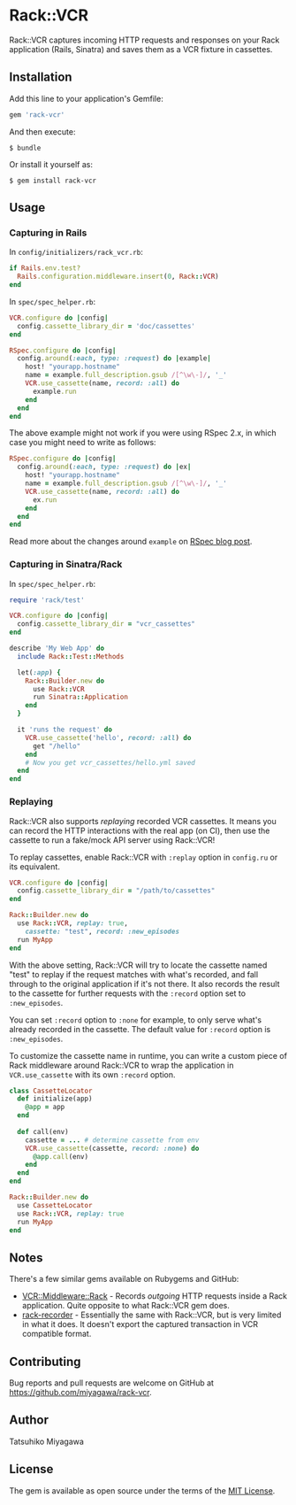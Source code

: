 # Rack::VCR

Rack::VCR captures incoming HTTP requests and responses on your Rack application (Rails, Sinatra) and saves them as a VCR fixture in cassettes.

## Installation

Add this line to your application's Gemfile:

```ruby
gem 'rack-vcr'
```

And then execute:

    $ bundle

Or install it yourself as:

    $ gem install rack-vcr

## Usage

### Capturing in Rails

In `config/initializers/rack_vcr.rb`:

```ruby
if Rails.env.test?
  Rails.configuration.middleware.insert(0, Rack::VCR)
end
```

In `spec/spec_helper.rb`:

```ruby
VCR.configure do |config|
  config.cassette_library_dir = 'doc/cassettes'
end

RSpec.configure do |config|
  config.around(:each, type: :request) do |example|
    host! "yourapp.hostname"
    name = example.full_description.gsub /[^\w\-]/, '_'
    VCR.use_cassette(name, record: :all) do
      example.run
    end
  end
end
```

The above example might not work if you were using RSpec 2.x, in which case you might need to write as follows:

```ruby
RSpec.configure do |config|
  config.around(:each, type: :request) do |ex|
    host! "yourapp.hostname"
    name = example.full_description.gsub /[^\w\-]/, '_'
    VCR.use_cassette(name, record: :all) do
      ex.run
    end
  end
end
```

Read more about the changes around `example` on [RSpec blog post](http://rspec.info/blog/2014/05/notable-changes-in-rspec-3/).

### Capturing in Sinatra/Rack

In `spec/spec_helper.rb`:


```ruby
require 'rack/test'

VCR.configure do |config|
  config.cassette_library_dir = "vcr_cassettes"
end

describe 'My Web App' do
  include Rack::Test::Methods

  let(:app) {
    Rack::Builder.new do
      use Rack::VCR
      run Sinatra::Application
    end
  }

  it 'runs the request' do
    VCR.use_cassette('hello', record: :all) do
      get "/hello"
    end
    # Now you get vcr_cassettes/hello.yml saved
  end
end
```

### Replaying

Rack::VCR also supports *replaying* recorded VCR cassettes. It means you can record the HTTP interactions with the real app (on CI), then use the cassette to run a fake/mock API server using Rack::VCR!

To replay cassettes, enable Rack::VCR with `:replay` option in `config.ru` or its equivalent.

```ruby
VCR.configure do |config|
  config.cassette_library_dir = "/path/to/cassettes"
end

Rack::Builder.new do
  use Rack::VCR, replay: true,
    cassette: "test", record: :new_episodes
  run MyApp
end
```

With the above setting, Rack::VCR will try to locate the cassette named "test" to replay if the request matches with what's recorded, and fall through to the original application if it's not there. It also records the result to the cassette for further requests with the `:record` option set to `:new_episodes`.

You can set `:record` option to `:none` for example, to only serve what's already recorded in the cassette. The default value for `:record` option is `:new_episodes`.

To customize the cassette name in runtime, you can write a custom piece of Rack middleware around Rack::VCR to wrap the application in `VCR.use_cassette` with its own `:record` option.

```ruby
class CassetteLocator
  def initialize(app)
    @app = app
  end
  
  def call(env)
    cassette = ... # determine cassette from env
    VCR.use_cassette(cassette, record: :none) do
      @app.call(env)
    end
  end
end

Rack::Builder.new do 
  use CassetteLocator
  use Rack::VCR, replay: true
  run MyApp
end
```


## Notes

There's a few similar gems available on Rubygems and GitHub:

* [VCR::Middleware::Rack](https://www.relishapp.com/vcr/vcr/v/1-6-0/docs/middleware/rack) - Records *outgoing* HTTP requests inside a Rack application. Quite opposite to what Rack::VCR gem does.
* [rack-recorder](https://github.com/kodev/rack-recorder) - Essentially the same with Rack::VCR, but is very limited in what it does. It doesn't export the captured transaction in VCR compatible format.

## Contributing

Bug reports and pull requests are welcome on GitHub at https://github.com/miyagawa/rack-vcr.

## Author

Tatsuhiko Miyagawa

## License

The gem is available as open source under the terms of the [MIT License](http://opensource.org/licenses/MIT).

